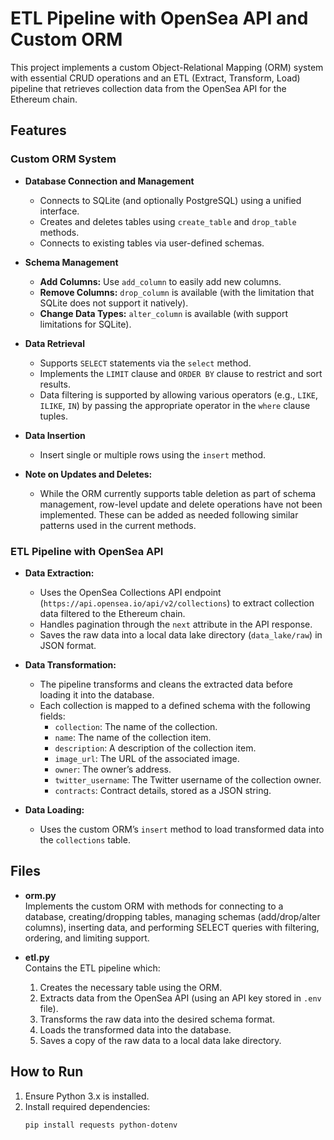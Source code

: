 # ETL Pipeline with OpenSea API and Custom ORM

This project implements a custom Object-Relational Mapping (ORM) system with essential CRUD operations and an ETL (Extract, Transform, Load) pipeline that retrieves collection data from the OpenSea API for the Ethereum chain.

## Features

### Custom ORM System
- **Database Connection and Management**  
  - Connects to SQLite (and optionally PostgreSQL) using a unified interface.  
  - Creates and deletes tables using `create_table` and `drop_table` methods.
  - Connects to existing tables via user-defined schemas.

- **Schema Management**  
  - **Add Columns:** Use `add_column` to easily add new columns.  
  - **Remove Columns:** `drop_column` is available (with the limitation that SQLite does not support it natively).  
  - **Change Data Types:** `alter_column` is available (with support limitations for SQLite).

- **Data Retrieval**  
  - Supports `SELECT` statements via the `select` method.  
  - Implements the `LIMIT` clause and `ORDER BY` clause to restrict and sort results.
  - Data filtering is supported by allowing various operators (e.g., `LIKE`, `ILIKE`, `IN`) by passing the appropriate operator in the `where` clause tuples.

- **Data Insertion**  
  - Insert single or multiple rows using the `insert` method.

- **Note on Updates and Deletes:**  
  - While the ORM currently supports table deletion as part of schema management, row-level update and delete operations have not been implemented. These can be added as needed following similar patterns used in the current methods.

### ETL Pipeline with OpenSea API
- **Data Extraction:**  
  - Uses the OpenSea Collections API endpoint (`https://api.opensea.io/api/v2/collections`) to extract collection data filtered to the Ethereum chain.
  - Handles pagination through the `next` attribute in the API response.
  - Saves the raw data into a local data lake directory (`data_lake/raw`) in JSON format.

- **Data Transformation:**  
  - The pipeline transforms and cleans the extracted data before loading it into the database.
  - Each collection is mapped to a defined schema with the following fields:  
    - `collection`: The name of the collection.  
    - `name`: The name of the collection item.  
    - `description`: A description of the collection item.  
    - `image_url`: The URL of the associated image.  
    - `owner`: The owner’s address.  
    - `twitter_username`: The Twitter username of the collection owner.  
    - `contracts`: Contract details, stored as a JSON string.

- **Data Loading:**  
  - Uses the custom ORM’s `insert` method to load transformed data into the `collections` table.

## Files

- **orm.py**  
  Implements the custom ORM with methods for connecting to a database, creating/dropping tables, managing schemas (add/drop/alter columns), inserting data, and performing SELECT queries with filtering, ordering, and limiting support.

- **etl.py**  
  Contains the ETL pipeline which:
  1. Creates the necessary table using the ORM.  
  2. Extracts data from the OpenSea API (using an API key stored in `.env` file).  
  3. Transforms the raw data into the desired schema format.  
  4. Loads the transformed data into the database.  
  5. Saves a copy of the raw data to a local data lake directory.

## How to Run

1. Ensure Python 3.x is installed.
2. Install required dependencies:
   ```bash
   pip install requests python-dotenv